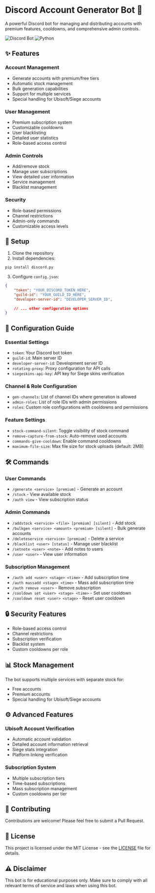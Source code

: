 # Discord Account Generator Bot 🤖

A powerful Discord bot for managing and distributing accounts with premium features, cooldowns, and comprehensive admin controls.

![Discord Bot](https://img.shields.io/badge/Discord-Bot-7289DA?style=for-the-badge&logo=discord&logoColor=white)
![Python](https://img.shields.io/badge/Python-3.8+-3776AB?style=for-the-badge&logo=python&logoColor=white)

## ✨ Features

### Account Management
- Generate accounts with premium/free tiers
- Automatic stock management
- Bulk generation capabilities
- Support for multiple services
- Special handling for Ubisoft/Siege accounts

### User Management
- Premium subscription system
- Customizable cooldowns
- User blacklisting
- Detailed user statistics
- Role-based access control

### Admin Controls
- Add/remove stock
- Manage user subscriptions
- View detailed user information
- Service management
- Blacklist management

### Security
- Role-based permissions
- Channel restrictions
- Admin-only commands
- Customizable access levels

## 🚀 Setup

1. Clone the repository
2. Install dependencies:
```bash
pip install discord.py
```

3. Configure `config.json`:
```json
{
    "token": "YOUR_DISCORD_TOKEN_HERE",
    "guild-id": "YOUR_GUILD_ID_HERE",
    "developer-server-id": "DEVELOPER_SERVER_ID",
    
    // ... other configuration options
}
```

## 📝 Configuration Guide

### Essential Settings
- `token`: Your Discord bot token
- `guild-id`: Main server ID
- `developer-server-id`: Development server ID
- `rotating-proxy`: Proxy configuration for API calls
- `siegeskins-api-key`: API key for Siege skins verification

### Channel & Role Configuration
- `gen-channels`: List of channel IDs where generation is allowed
- `admin-roles`: List of role IDs with admin permissions
- `roles`: Custom role configurations with cooldowns and permissions

### Feature Settings
- `stock-command-silent`: Toggle visibility of stock command
- `remove-capture-from-stock`: Auto-remove used accounts
- `commands-give-cooldown`: Enable command cooldowns
- `maximum-file-size`: Max file size for stock uploads (default: 2MB)

## 🛠️ Commands

### User Commands
- `/generate <service> [premium]` - Generate an account
- `/stock` - View available stock
- `/auth view` - View subscription status

### Admin Commands
- `/addstock <service> <file> [premium] [silent]` - Add stock
- `/bulkgen <service> <amount> <premium> [silent]` - Bulk generate accounts
- `/deleteservice <service> [premium]` - Delete a service
- `/blacklist <user> [status]` - Manage user blacklist
- `/setnote <user> <note>` - Add notes to users
- `/user <user>` - View user information

### Subscription Management
- `/auth add <user> <stage> <time>` - Add subscription time
- `/auth massadd <stage> <time>` - Mass add subscription time
- `/auth remove <user>` - Remove subscription
- `/cooldown set <user> <stage> <time>` - Set user cooldown
- `/cooldown reset <user> <stage>` - Reset user cooldown

## 🔒 Security Features

- Role-based access control
- Channel restrictions
- Subscription verification
- Blacklist system
- Custom cooldowns per role

## 📊 Stock Management

The bot supports multiple services with separate stock for:
- Free accounts
- Premium accounts
- Special handling for Ubisoft/Siege accounts

## ⚙️ Advanced Features

### Ubisoft Account Verification
- Automatic account validation
- Detailed account information retrieval
- Siege stats integration
- Platform linking verification

### Subscription System
- Multiple subscription tiers
- Time-based subscriptions
- Mass subscription management
- Custom cooldowns per tier

## 🤝 Contributing

Contributions are welcome! Please feel free to submit a Pull Request.

## 📄 License

This project is licensed under the MIT License - see the [LICENSE](LICENSE) file for details.

## ⚠️ Disclaimer

This bot is for educational purposes only. Make sure to comply with all relevant terms of service and laws when using this bot.
